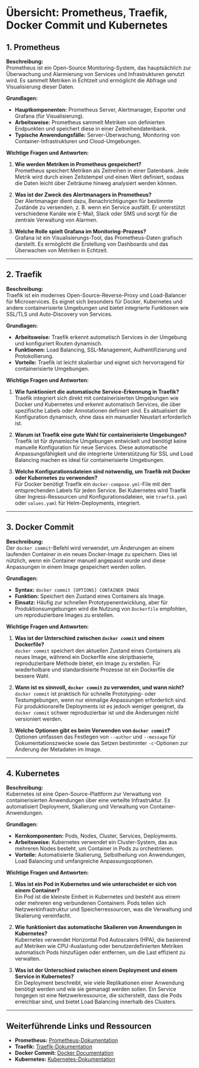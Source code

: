 # Übersicht: Prometheus, Traefik, Docker Commit und Kubernetes

## 1. Prometheus

**Beschreibung:**  
Prometheus ist ein Open-Source Monitoring-System, das hauptsächlich zur Überwachung und Alarmierung von Services und Infrastrukturen genutzt wird. Es sammelt Metriken in Echtzeit und ermöglicht die Abfrage und Visualisierung dieser Daten.

**Grundlagen:**
- **Hauptkomponenten:** Prometheus Server, Alertmanager, Exporter und Grafana (für Visualisierung).
- **Arbeitsweise:** Prometheus sammelt Metriken von definierten Endpunkten und speichert diese in einer Zeitreihendatenbank.
- **Typische Anwendungsfälle:** Server-Überwachung, Monitoring von Container-Infrastrukturen und Cloud-Umgebungen.

**Wichtige Fragen und Antworten:**

1. **Wie werden Metriken in Prometheus gespeichert?**  
   Prometheus speichert Metriken als Zeitreihen in einer Datenbank. Jede Metrik wird durch einen Zeitstempel und einen Wert definiert, sodass die Daten leicht über Zeiträume hinweg analysiert werden können.

2. **Was ist der Zweck des Alertmanagers in Prometheus?**  
   Der Alertmanager dient dazu, Benachrichtigungen für bestimmte Zustände zu versenden, z. B. wenn ein Service ausfällt. Er unterstützt verschiedene Kanäle wie E-Mail, Slack oder SMS und sorgt für die zentrale Verwaltung von Alarmen.

3. **Welche Rolle spielt Grafana im Monitoring-Prozess?**  
   Grafana ist ein Visualisierungs-Tool, das Prometheus-Daten grafisch darstellt. Es ermöglicht die Erstellung von Dashboards und das Überwachen von Metriken in Echtzeit.

---

## 2. Traefik

**Beschreibung:**  
Traefik ist ein modernes Open-Source-Reverse-Proxy und Load-Balancer für Microservices. Es eignet sich besonders für Docker, Kubernetes und andere containerisierte Umgebungen und bietet integrierte Funktionen wie SSL/TLS und Auto-Discovery von Services.

**Grundlagen:**
- **Arbeitsweise:** Traefik erkennt automatisch Services in der Umgebung und konfiguriert Routen dynamisch.
- **Funktionen:** Load Balancing, SSL-Management, Authentifizierung und Protokollierung.
- **Vorteile:** Traefik ist leicht skalierbar und eignet sich hervorragend für containerisierte Umgebungen.

**Wichtige Fragen und Antworten:**

1. **Wie funktioniert die automatische Service-Erkennung in Traefik?**  
   Traefik integriert sich direkt mit containerisierten Umgebungen wie Docker und Kubernetes und erkennt automatisch Services, die über spezifische Labels oder Annotationen definiert sind. Es aktualisiert die Konfiguration dynamisch, ohne dass ein manueller Neustart erforderlich ist.

2. **Warum ist Traefik eine gute Wahl für containerisierte Umgebungen?**  
   Traefik ist für dynamische Umgebungen entwickelt und benötigt keine manuelle Konfiguration für neue Services. Diese automatische Anpassungsfähigkeit und die integrierte Unterstützung für SSL und Load Balancing machen es ideal für containerisierte Umgebungen.

3. **Welche Konfigurationsdateien sind notwendig, um Traefik mit Docker oder Kubernetes zu verwenden?**  
   Für Docker benötigt Traefik ein `docker-compose.yml`-File mit den entsprechenden Labels für jeden Service. Bei Kubernetes wird Traefik über Ingress-Ressourcen und Konfigurationsdateien, wie `traefik.yaml` oder `values.yaml` für Helm-Deployments, integriert.

---

## 3. Docker Commit

**Beschreibung:**  
Der `docker commit`-Befehl wird verwendet, um Änderungen an einem laufenden Container in ein neues Docker-Image zu speichern. Dies ist nützlich, wenn ein Container manuell angepasst wurde und diese Anpassungen in einem Image gespeichert werden sollen.

**Grundlagen:**
- **Syntax:** `docker commit [OPTIONS] CONTAINER IMAGE`
- **Funktion:** Speichert den Zustand eines Containers als Image.
- **Einsatz:** Häufig zur schnellen Prototypenentwicklung, aber für Produktionsumgebungen wird die Nutzung von `Dockerfile` empfohlen, um reproduzierbare Images zu erstellen.

**Wichtige Fragen und Antworten:**

1. **Was ist der Unterschied zwischen `docker commit` und einem Dockerfile?**  
   `docker commit` speichert den aktuellen Zustand eines Containers als neues Image, während ein Dockerfile eine skriptbasierte, reproduzierbare Methode bietet, ein Image zu erstellen. Für wiederholbare und standardisierte Prozesse ist ein Dockerfile die bessere Wahl.

2. **Wann ist es sinnvoll, `docker commit` zu verwenden, und wann nicht?**  
   `docker commit` ist praktisch für schnelle Prototyping- oder Testumgebungen, wenn nur einmalige Anpassungen erforderlich sind. Für produktionsreife Deployments ist es jedoch weniger geeignet, da `docker commit` schwer reproduzierbar ist und die Änderungen nicht versioniert werden.

3. **Welche Optionen gibt es beim Verwenden von `docker commit`?**  
   Optionen umfassen das Festlegen von `--author` und `--message` für Dokumentationszwecke sowie das Setzen bestimmter `-c`-Optionen zur Änderung der Metadaten im Image.

---

## 4. Kubernetes

**Beschreibung:**  
Kubernetes ist eine Open-Source-Plattform zur Verwaltung von containerisierten Anwendungen über eine verteilte Infrastruktur. Es automatisiert Deployment, Skalierung und Verwaltung von Container-Anwendungen.

**Grundlagen:**
- **Kernkomponenten:** Pods, Nodes, Cluster, Services, Deployments.
- **Arbeitsweise:** Kubernetes verwendet ein Cluster-System, das aus mehreren Nodes besteht, um Container in Pods zu orchestrieren.
- **Vorteile:** Automatisierte Skalierung, Selbstheilung von Anwendungen, Load Balancing und umfangreiche Anpassungsoptionen.

**Wichtige Fragen und Antworten:**

1. **Was ist ein Pod in Kubernetes und wie unterscheidet er sich von einem Container?**  
   Ein Pod ist die kleinste Einheit in Kubernetes und besteht aus einem oder mehreren eng verbundenen Containern. Pods teilen sich Netzwerkinfrastruktur und Speicherressourcen, was die Verwaltung und Skalierung vereinfacht.

2. **Wie funktioniert das automatische Skalieren von Anwendungen in Kubernetes?**  
   Kubernetes verwendet Horizontal Pod Autoscalers (HPA), die basierend auf Metriken wie CPU-Auslastung oder benutzerdefinierten Metriken automatisch Pods hinzufügen oder entfernen, um die Last effizient zu verwalten.

3. **Was ist der Unterschied zwischen einem Deployment und einem Service in Kubernetes?**  
   Ein Deployment beschreibt, wie viele Replikationen einer Anwendung benötigt werden und wie sie gemanagt werden sollen. Ein Service hingegen ist eine Netzwerkressource, die sicherstellt, dass die Pods erreichbar sind, und bietet Load Balancing innerhalb des Clusters.

---

## Weiterführende Links und Ressourcen

- **Prometheus:** [Prometheus-Dokumentation](https://prometheus.io/docs/)
- **Traefik:** [Traefik-Dokumentation](https://doc.traefik.io/traefik/)
- **Docker Commit:** [Docker Documentation](https://docs.docker.com/engine/reference/commandline/commit/)
- **Kubernetes:** [Kubernetes-Dokumentation](https://kubernetes.io/docs/)

